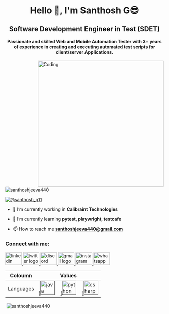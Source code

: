 <h1 align="center">Hello 👋, I'm Santhosh G😎</h1>
<h2 align="center">Software Development Engineer in Test (SDET)</h2>
<h4 align="center">Passionate and skilled Web and Mobile Automation Tester with 3+ years of experience in creating and executing automated test scripts for client/server Applications.</h4>
<img align="right" alt="Coding" width="400" src="https://testsigma.com/blog/wp-content/uploads/Must-Have-Skills-For-an-Automation-Tester.jpg">

<p align="left"> <img src="https://komarev.com/ghpvc/?username=santhoshjeeva440&label=Profile%20views&color=0e75b6&style=flat" alt="santhoshjeeva440" /> </p>

<p align="left"> <a href="https://twitter.com/@santhosh_g11" target="blank"><img src="https://img.shields.io/twitter/follow/@santhosh_g11?logo=twitter&style=for-the-badge" alt="@santhosh_g11" /></a> </p>

- 🔭 I’m currently working in **Calibraint Technologies** 

- 🌱 I’m currently learning **pytest, playwright, testcafe**

- 📫 How to reach me **santhoshjeeva440@gmail.com**

<h3 align="left">Connect with me:</h3>
<p align="left">
<a href="www.linkedin.com/in/santhosh-g-9ba2441aa" target="_blank">
<img src="https://raw.githubusercontent.com/maurodesouza/profile-readme-generator/master/src/assets/icons/social/linkedin/default.svg" width="52" height="40" alt="linkedin logo"  />
</a>
<a href="https://twitter.com/@santhosh_g11" target="_blank">
<img src="https://raw.githubusercontent.com/maurodesouza/profile-readme-generator/master/src/assets/icons/social/twitter/default.svg" width="52" height="40" alt="twitter logo"  />
</a>
<a href="https://discordapp.com/users/santhosh7171" target="_blank">
<img src="https://raw.githubusercontent.com/maurodesouza/profile-readme-generator/master/src/assets/icons/social/discord/default.svg" width="52" height="40" alt="discord logo"  />
</a>
<a href="Santhoshjeeva440@gmail.com" target="_blank">
<img src="https://raw.githubusercontent.com/maurodesouza/profile-readme-generator/master/src/assets/icons/social/gmail/default.svg" width="52" height="40" alt="gmail logo"  />
</a>
<a href="https://instagram.com/santhoshjeeva440" target="_blank">
<img src="https://raw.githubusercontent.com/maurodesouza/profile-readme-generator/master/src/assets/icons/social/instagram/default.svg" width="52" height="40" alt="instagram logo"  />
</a>
<a href="https://wa.me/7550161904" target="_blank">
<img src="https://raw.githubusercontent.com/maurodesouza/profile-readme-generator/master/src/assets/icons/social/whatsapp/default.svg" width="52" height="40" alt="whatsapp logo"  />
</a>
</p>

Coloumn         | Values
----------------|----------
Languages       |[!<img src="https://cdn.jsdelivr.net/gh/devicons/devicon/icons/java/java-original-wordmark.svg" height="45" alt="java logo" /><img width="15" />]() [!<img src="https://cdn.jsdelivr.net/gh/devicons/devicon/icons/python/python-original-wordmark.svg" height="45" alt="python logo"/><img width="15" />]() [!<img src="https://cdn.jsdelivr.net/gh/devicons/devicon/icons/csharp/csharp-original.svg" height="45" alt="csharp logo"/>]()

<p>&nbsp;<img align="center" src="https://github-readme-stats.vercel.app/api?username=santhoshjeeva440&show_icons=true&locale=en" alt="santhoshjeeva440" /></p>
